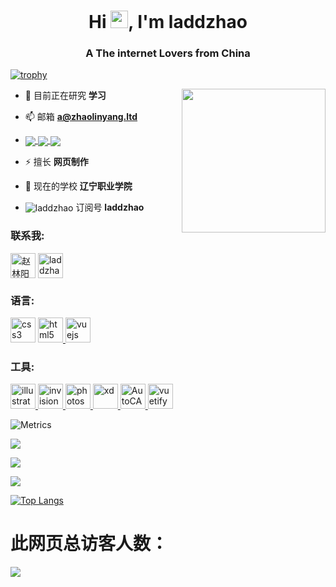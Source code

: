 <h1 align="center">Hi <img src="https://media.giphy.com/media/hvRJCLFzcasrR4ia7z/giphy.gif" width="28">, I'm laddzhao</h1>
<h3 align="center">A The internet Lovers from China</h3>

[![trophy](https://github-profile-trophy.vercel.app/?username=laddzhao&theme=flat)](https://github.com/laddzhao)

<img align='right' src="https://zhaolinyang.ltd/images/太空.gif" width="230">

- 🔭 目前正在研究 **学习**

- 📫 邮箱 **a@zhaolinyang.ltd**

- <a href="https://zhaolinyang.ltd/" target="blank"><img align="center" src="https://img.shields.io/badge/Google_chrome-4285F4?style=for-the-badge&logo=Google-chrome&logoColor=white" />  <img align="center" src="https://img.shields.io/badge/Firefox_Browser-FF7139?style=for-the-badge&logo=Firefox-Browser&logoColor=white" /> <img align="center" src="https://img.shields.io/badge/Microsoft_Edge-0078D7?style=for-the-badge&logo=Microsoft-edge&logoColor=white" /> </a>

- ⚡ 擅长 **网页制作**

- 🏫 现在的学校 **辽宁职业学院**

- <img align="center" src="https://img.shields.io/badge/WeChat-07C160?style=for-the-badge&logo=wechat&logoColor=white" alt="laddzhao" /> 订阅号 **laddzhao**

<h3 align="left">联系我:</h3>
<p align="left">
<a href="https://linkedin.com/in/赵林阳" target="blank"><img align="center" src="https://zhaolinyang.ltd/images/领英.gif" alt="赵林阳" height="40" width="40" /></a>
<a href="https://stackoverflow.com/users/15265347/laddzhao" target="blank"><img align="center" src="https://zhaolinyang.ltd/images/stackoverflow.gif" alt="laddzhao" height="40" width="40" /></a>

<h3 align="left">语言:</h3>
<p align="left"> 
<a href="https://www.w3schools.com/css/" target="_blank"> <img src="https://zhaolinyang.ltd/images/css.gif" alt="css3" width="40" height="40"/></a> 
<a href="https://www.w3.org/html/" target="_blank"> <img src="https://zhaolinyang.ltd/images/html.gif" alt="html5" width="40" height="40"/> </a>
<a href="https://vuejs.org/" target="_blank"> <img src="https://zhaolinyang.ltd/images/vuejs.gif" alt="vuejs" width="40" height="40"/> </a> 
 
<h3 align="left">工具:</h3>
<a href="https://www.adobe.com/in/products/illustrator.html" target="_blank"> <img src="https://zhaolinyang.ltd/images/ai.gif" alt="illustrator" width="40" height="40"/> </a> 
<a href="https://www.axure.com/" target="_blank"> <img src="https://zhaolinyang.ltd/images/RP.gif" alt="invision" width="40" height="40"/> </a> 
<a href="https://www.photoshop.com/en" target="_blank"> <img src="https://zhaolinyang.ltd/images/ps.gif" alt="photoshop" width="40" height="40"/> </a> 
<a href="https://www.adobe.com/products/xd.html" target="_blank"> <img src="https://zhaolinyang.ltd/images/xd.gif" alt="xd" width="40" height="40"/> </a> 
<a href="https://www.autodesk.com.cn/products/autocad/overview?term=1-YEAR" target="_blank"> <img src="https://zhaolinyang.ltd/images/cad.gif" alt="AutoCAD" width="40" height="40"/> </a> 
<a href="https://www.adobe.com/cn/products/premiere.html" target="_blank"> <img src="https://zhaolinyang.ltd/images/pr.gif" alt="vuetify" width="40" height="40"/> </a> 
</p>


<!--
**laddzhao/laddzhao** is a ✨ _special_ ✨ repository because its `README.md` (this file) appears on your GitHub profile.

Here are some ideas to get you started:

- 🔭 I’m currently working on ...
- 🌱 I’m currently learning ...
- 👯 I’m looking to collaborate on ...
- 🤔 I’m looking for help with ...
- 💬 Ask me about ...
- 📫 How to reach me: ...
- 😄 Pronouns: ...
- ⚡ Fun fact: ...
-->

<p><height="137px" img align="center" src="https://github-readme-streak-stats.herokuapp.com/?user=laddzhao&theme=default" alt="laddzhao" /></p>

![Metrics](https://metrics.lecoq.io/laddzhao?template=classic&base.header=0&base.activity=0&base.community=0&base.repositories=0&base.metadata=0&isocalendar=1&isocalendar.duration=half-year&config.timezone=Asia%2FShanghai)

![](https://github-profile-summary-cards.vercel.app/api/cards/profile-details?username=laddzhao&theme=vue)

![](https://github-profile-summary-cards.vercel.app/api/cards/stats?username=laddzhao&theme=vue)

![](https://github-profile-summary-cards.vercel.app/api/cards/productive-time?username=laddzhao&theme=vue)

[![Top Langs](https://github-readme-stats.vercel.app/api/top-langs/?username=laddzhao)](https://github.com/laddzhao)

# 此网页总访客人数：
![]( https://steins-gate-visitor-count.greenhandatsjtu.repl.co/{laddzhao})
